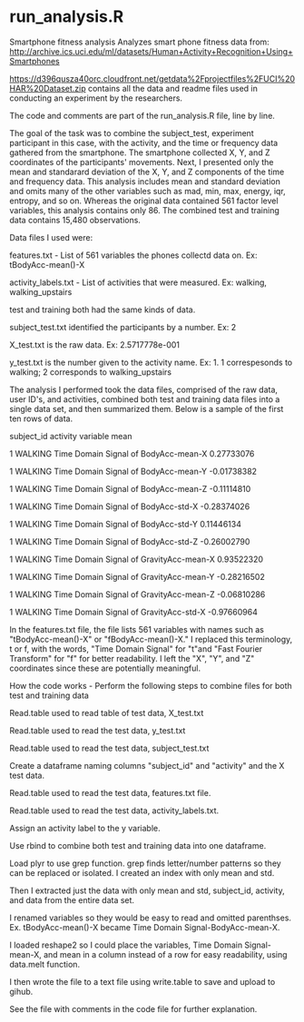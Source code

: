 # run_analysis.R
Smartphone fitness analysis
Analyzes smart phone fitness data from: http://archive.ics.uci.edu/ml/datasets/Human+Activity+Recognition+Using+Smartphones

https://d396qusza40orc.cloudfront.net/getdata%2Fprojectfiles%2FUCI%20HAR%20Dataset.zip contains all the data and readme files used 
in conducting an experiment by the researchers.

The code and comments are part of the run_analysis.R file, line by line.

The goal of the task was to combine the subject_test, experiment participant in this case, with the activity, and the time or frequency data gathered from the smartphone. The smartphone collected X, Y, and Z coordinates of the participants' movements. Next,
I presented only the mean and standarard deviation of the X, Y, and Z components of the time and frequency data. This analysis includes mean and standard deviation and omits many of the other variables such as mad, min, max, energy, iqr, entropy, and so on. Whereas the original data contained 561 factor level variables, this analysis contains only 86. The combined test and training data contains 15,480 observations.

Data files I used were:

features.txt - List of 561 variables the phones collectd data on. Ex: tBodyAcc-mean()-X

activity_labels.txt - List of activities that were measured. Ex: walking, walking_upstairs

test and training both had the same kinds of data.

subject_test.txt identified the participants by a number. Ex: 2

X_test.txt is the raw data. Ex:   2.5717778e-001 

y_test.txt is the number given to the activity name. Ex: 1. 1 correspesonds to walking; 2 corresponds to walking_upstairs

The analysis I performed took the data files, comprised of the raw data, user ID's, and activities, combined both test and training 
data files into a single data set, and then summarized them. Below is a sample of the first ten rows of data. 

subject_id    activity            variable                        mean

1             WALKING    Time Domain Signal of BodyAcc-mean-X  0.27733076

1             WALKING    Time Domain Signal of BodyAcc-mean-Y -0.01738382

1             WALKING    Time Domain Signal of BodyAcc-mean-Z -0.11114810

1             WALKING     Time Domain Signal of BodyAcc-std-X -0.28374026

1             WALKING     Time Domain Signal of BodyAcc-std-Y  0.11446134

1             WALKING     Time Domain Signal of BodyAcc-std-Z -0.26002790

1             WALKING     Time Domain Signal of GravityAcc-mean-X  0.93522320

1             WALKING   Time Domain Signal of GravityAcc-mean-Y -0.28216502

1             WALKING   Time Domain Signal of GravityAcc-mean-Z -0.06810286

1             WALKING  Time Domain Signal of GravityAcc-std-X -0.97660964

In the features.txt file, the file lists 561 variables with names such as "tBodyAcc-mean()-X" or "fBodyAcc-mean()-X." I replaced this terminology, t or f, with the words, "Time Domain Signal" for "t"and "Fast Fourier Transform" for "f" for better readability. I left the "X", "Y", and "Z" coordinates since these are potentially meaningful.

How the code works - Perform the following steps to combine files for both test and training data

Read.table used to read table of test data, X_test.txt

Read.table used to read the test data, y_test.txt

Read.table used to read the test data, subject_test.txt

Create a dataframe naming columns "subject_id" and "activity" and the X test data.

Read.table used to read the test data, features.txt file.

Read.table used to read the test data, activity_labels.txt.

Assign an activity label to the y variable.

Use rbind to combine both test and training data into one dataframe.

Load plyr to use grep function. grep finds letter/number patterns so they can be replaced or isolated. I created an index with only mean and std.

Then I extracted just the data with only mean and std, subject_id, activity, and data from the entire data set.

I renamed variables so they would be easy to read and omitted parenthses. Ex. tBodyAcc-mean()-X became Time Domain Signal-BodyAcc-mean-X.

I loaded reshape2 so I could place the variables, Time Domain Signal-mean-X, and mean in a column instead of a row for easy readability, using data.melt function.

I then wrote the file to a text file using write.table to save and upload to gihub.

See the file with comments in the code file for further explanation. 




